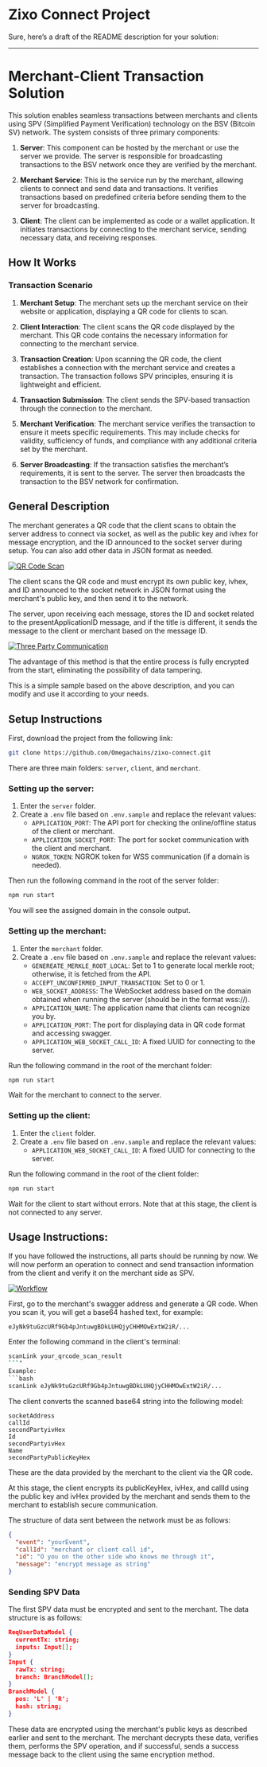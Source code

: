 
# Zixo Connect Project

Sure, here’s a draft of the README description for your solution:

---

# Merchant-Client Transaction Solution

This solution enables seamless transactions between merchants and clients using SPV (Simplified Payment Verification) technology on the BSV (Bitcoin SV) network. The system consists of three primary components:

1. **Server**: This component can be hosted by the merchant or use the server we provide. The server is responsible for broadcasting transactions to the BSV network once they are verified by the merchant.

2. **Merchant Service**: This is the service run by the merchant, allowing clients to connect and send data and transactions. It verifies transactions based on predefined criteria before sending them to the server for broadcasting.

3. **Client**: The client can be implemented as code or a wallet application. It initiates transactions by connecting to the merchant service, sending necessary data, and receiving responses.

## How It Works

### Transaction Scenario

1. **Merchant Setup**: The merchant sets up the merchant service on their website or application, displaying a QR code for clients to scan.

2. **Client Interaction**: The client scans the QR code displayed by the merchant. This QR code contains the necessary information for connecting to the merchant service.

3. **Transaction Creation**: Upon scanning the QR code, the client establishes a connection with the merchant service and creates a transaction. The transaction follows SPV principles, ensuring it is lightweight and efficient.

4. **Transaction Submission**: The client sends the SPV-based transaction through the connection to the merchant.

5. **Merchant Verification**: The merchant service verifies the transaction to ensure it meets specific requirements. This may include checks for validity, sufficiency of funds, and compliance with any additional criteria set by the merchant.

6. **Server Broadcasting**: If the transaction satisfies the merchant’s requirements, it is sent to the server. The server then broadcasts the transaction to the BSV network for confirmation.

## General Description
The merchant generates a QR code that the client scans to obtain the server address to connect via socket, as well as the public key and ivhex for message encryption, and the ID announced to the socket server during setup. You can also add other data in JSON format as needed.

[![QR Code Scan](https://i.postimg.cc/zGcPNK6n/image1.webp)](https://postimg.cc/Wd076F23)

The client scans the QR code and must encrypt its own public key, ivhex, and ID announced to the socket network in JSON format using the merchant's public key, and then send it to the network.

The server, upon receiving each message, stores the ID and socket related to the presentApplicationID message, and if the title is different, it sends the message to the client or merchant based on the message ID.


[![Three Party Communication](https://i.postimg.cc/vT0zGx3R/image.webp)](https://postimg.cc/Zvy3cRGj)

The advantage of this method is that the entire process is fully encrypted from the start, eliminating the possibility of data tampering.

This is a simple sample based on the above description, and you can modify and use it according to your needs.

## Setup Instructions

First, download the project from the following link:
```bash
git clone https://github.com/Omegachains/zixo-connect.git
```
There are three main folders: `server`, `client`, and `merchant`.

### Setting up the server:
1. Enter the `server` folder.
2. Create a `.env` file based on `.env.sample` and replace the relevant values:
   - `APPLICATION_PORT`: The API port for checking the online/offline status of the client or merchant.
   - `APPLICATION_SOCKET_PORT`: The port for socket communication with the client and merchant.
   - `NGROK_TOKEN`: NGROK token for WSS communication (if a domain is needed).

Then run the following command in the root of the server folder:
```bash
npm run start
```
You will see the assigned domain in the console output.

### Setting up the merchant:
1. Enter the `merchant` folder.
2. Create a `.env` file based on `.env.sample` and replace the relevant values:
   - `GENEREATE_MERKLE_ROOT_LOCAL`: Set to 1 to generate local merkle root; otherwise, it is fetched from the API.
   - `ACCEPT_UNCONFIRMED_INPUT_TRANSACTION`: Set to 0 or 1.
   - `WEB_SOCKET_ADDRESS`: The WebSocket address based on the domain obtained when running the server (should be in the format wss://).
   - `APPLICATION_NAME`: The application name that clients can recognize you by.
   - `APPLICATION_PORT`: The port for displaying data in QR code format and accessing swagger.
   - `APPLICATION_WEB_SOCKET_CALL_ID`: A fixed UUID for connecting to the server.

Run the following command in the root of the merchant folder:
```bash
npm run start
```
Wait for the merchant to connect to the server.

### Setting up the client:
1. Enter the `client` folder.
2. Create a `.env` file based on `.env.sample` and replace the relevant values:
   - `APPLICATION_WEB_SOCKET_CALL_ID`: A fixed UUID for connecting to the server.

Run the following command in the root of the client folder:
```bash
npm run start
```
Wait for the client to start without errors. Note that at this stage, the client is not connected to any server.

## Usage Instructions:
If you have followed the instructions, all parts should be running by now. We will now perform an operation to connect and send transaction information from the client and verify it on the merchant side as SPV.


[![Workflow](https://i.postimg.cc/4Nwvcc6j/image.webp)](https://postimg.cc/tYZVQYmz)

First, go to the merchant's swagger address and generate a QR code. When you scan it, you will get a base64 hashed text, for example:
```
eJyNk9tuGzcURf9Gb4pJntuwgBDkLUHQjyCHHMOwExtW2iR/...
```

Enter the following command in the client's terminal:
```bash
scanLink your_qrcode_scan_result
```ْ
Example:
```bash
scanLink eJyNk9tuGzcURf9Gb4pJntuwgBDkLUHQjyCHHMOwExtW2iR/...
```
The client converts the scanned base64 string into the following model:
```
socketAddress  
callId
secondPartyivHex
Id
secondPartyivHex
Name
secondPartyPublicKeyHex
```
These are the data provided by the merchant to the client via the QR code.

At this stage, the client encrypts its publicKeyHex, ivHex, and callId using the public key and ivHex provided by the merchant and sends them to the merchant to establish secure communication.

The structure of data sent between the network must be as follows:
```json
{
  "event": "yourEvent",
  "callId": "merchant or client call id",
  "id": "O you on the other side who knows me through it",
  "message": "encrypt message as string"
}
```

### Sending SPV Data
The first SPV data must be encrypted and sent to the merchant. The data structure is as follows:
```json
ReqUserDataModel {
  currentTx: string;
  inputs: Input[];
}
Input {
  rawTx: string;
  branch: BranchModel[];
}
BranchModel {
  pos: 'L' | 'R';
  hash: string;
}
```
These data are encrypted using the merchant's public keys as described earlier and sent to the merchant. The merchant decrypts these data, verifies them, performs the SPV operation, and if successful, sends a success message back to the client using the same encryption method.
